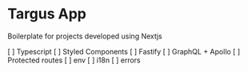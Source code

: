 # Targus App

Boilerplate for projects developed using Nextjs

[ ] Typescript
[ ] Styled Components
[ ] Fastify
[ ] GraphQL + Apollo
[ ] Protected routes
[ ] env
[ ] i18n
[ ] errors
